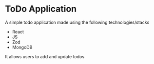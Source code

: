 # ToDo Application
A simple todo application made using the following technologies/stacks
- React
- JS
- Zod
- MongoDB

It allows users to add and update todos

